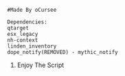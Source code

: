 ```
#Made By oCursee

Dependencies: 
qtarget
esx_legacy
nh-context
linden_inventory
dope_notify(REMOVED) - mythic_notify

```

1. Enjoy The Script
